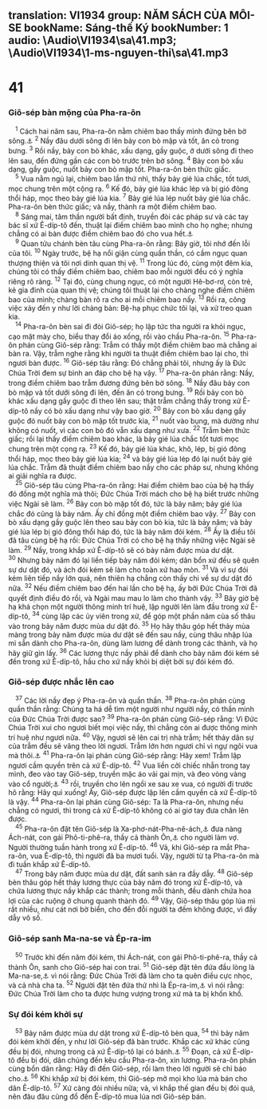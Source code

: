 translation: VI1934
group: NĂM SÁCH CỦA MÔI-SE
bookName: Sáng-thế Ký 
bookNumber: 1
audio: \Audio\VI1934\sa\41.mp3; \Audio\VI1934\1-ms-nguyen-thi\sa\41.mp3
-------

<div class="title"><h1>41</h1><h3>Giô-sép bàn mộng của Pha-ra-ôn</h3></div>
<span class="verse sa_41_1"> <sup>1</sup> Cách hai năm sau, Pha-ra-ôn nằm chiêm bao thấy mình đứng bên bờ sông.<a data-toggle="tooltip" data-placement="bottom" title="Sông nầy là sông Nil ở tại xứ Ê-díp-tô">⚓</a></span>
<span class="verse sa_41_2"><sup>2</sup> Nầy đâu dưới sông đi lên bảy con bò mập và tốt, ăn cỏ trong bưng. </span>
<span class="verse sa_41_3"><sup>3</sup> Rồi nầy, bảy con bò khác, xấu dạng, gầy guộc, ở dưới sông đi theo lên sau, đến đứng gần các con bò trước trên bờ sông. </span>
<span class="verse sa_41_4"><sup>4</sup> Bảy con bò xấu dạng, gầy guộc, nuốt bảy con bò mập tốt. Pha-ra-ôn bèn thức giấc. <br/></span>
<span class="verse sa_41_5"> <sup>5</sup> Vua nằm ngủ lại, chiêm bao lần thứ nhì, thấy bảy gié lúa chắc, tốt tươi, mọc chung trên một cộng rạ. </span>
<span class="verse sa_41_6"><sup>6</sup> Kế đó, bảy gié lúa khác lép và bị gió đông thổi háp, mọc theo bảy gié lúa kia. </span>
<span class="verse sa_41_7"><sup>7</sup> Bảy gié lúa lép nuốt bảy gié lúa chắc. Pha-ra-ôn bèn thức giấc; và nầy, thành ra một điềm chiêm bao. <br/></span>
<span class="verse sa_41_8"> <sup>8</sup> Sáng mai, tâm thần người bất định, truyền đòi các pháp sư và các tay bác sĩ xứ Ê-díp-tô đến, thuật lại điềm chiêm bao mình cho họ nghe; nhưng chẳng có ai bàn được điềm chiêm bao đó cho vua hết.<a data-toggle="tooltip" data-placement="bottom" title="Da 2:2">⚓</a><br/></span>
<span class="verse sa_41_9"> <sup>9</sup> Quan tửu chánh bèn tâu cùng Pha-ra-ôn rằng: Bây giờ, tôi nhớ đến lỗi của tôi. </span>
<span class="verse sa_41_10"><sup>10</sup> Ngày trước, bệ hạ nổi giận cùng quần thần, có cầm ngục quan thượng thiện và tôi nơi dinh quan thị vệ. </span>
<span class="verse sa_41_11"><sup>11</sup> Trong lúc đó, cùng một đêm kia, chúng tôi có thấy điềm chiêm bao, chiêm bao mỗi người đều có ý nghĩa riêng rõ ràng. </span>
<span class="verse sa_41_12"><sup>12</sup> Tại đó, cùng chung ngục, có một người Hê-bơ-rơ, còn trẻ, kẻ gia đinh của quan thị vệ; chúng tôi thuật lại cho chàng nghe điềm chiêm bao của mình; chàng bàn rõ ra cho ai mỗi chiêm bao nấy. </span>
<span class="verse sa_41_13"><sup>13</sup> Rồi ra, công việc xảy đến y như lời chàng bàn: Bệ-hạ phục chức tôi lại, và xử treo quan kia. <br/></span>
<span class="verse sa_41_14"> <sup>14</sup> Pha-ra-ôn bèn sai đi đòi Giô-sép; họ lập tức tha người ra khỏi ngục, cạo mặt mày cho, biểu thay đổi áo xống, rồi vào chầu Pha-ra-ôn. </span>
<span class="verse sa_41_15"><sup>15</sup> Pha-ra-ôn phán cùng Giô-sép rằng: Trẫm có thấy một điềm chiêm bao mà chẳng ai bàn ra. Vậy, trẫm nghe rằng khi người ta thuật điềm chiêm bao lại cho, thì ngươi bàn được. </span>
<span class="verse sa_41_16"><sup>16</sup> Giô-sép tâu rằng: Đó chẳng phải tôi, nhưng ấy là Đức Chúa Trời đem sự bình an đáp cho bệ hạ vậy. </span>
<span class="verse sa_41_17"><sup>17</sup> Pha-ra-ôn phán rằng: Nầy, trong điềm chiêm bao trẫm đương đứng bên bờ sông. </span>
<span class="verse sa_41_18"><sup>18</sup> Nầy đâu bảy con bò mập và tốt dưới sông đi lên, đến ăn cỏ trong bưng. </span>
<span class="verse sa_41_19"><sup>19</sup> Rồi bảy con bò khác xấu dạng gầy guộc đi theo lên sau; thật trẫm chẳng thấy trong xứ Ê-díp-tô nầy có bò xấu dạng như vậy bao giờ. </span>
<span class="verse sa_41_20"><sup>20</sup> Bảy con bò xấu dạng gầy guộc đó nuốt bảy con bò mập tốt trước kia, </span>
<span class="verse sa_41_21"><sup>21</sup> nuốt vào bụng, mà dường như không có nuốt, vì các con bò đó vẫn xấu dạng như xưa. </span>
<span class="verse sa_41_22"><sup>22</sup> Trẫm bèn thức giấc; rồi lại thấy điềm chiêm bao khác, là bảy gié lúa chắc tốt tươi mọc chung trên một cọng rạ. </span>
<span class="verse sa_41_23"><sup>23</sup> Kế đó, bảy gié lúa khác, khô, lép, bị gió đông thổi háp, mọc theo bảy gié lúa kia; </span>
<span class="verse sa_41_24"><sup>24</sup> và bảy gié lúa lép đó lại nuốt bảy gié lúa chắc. Trẫm đã thuật điềm chiêm bao nầy cho các pháp sư, nhưng không ai giải nghĩa ra được. <br/></span>
<span class="verse sa_41_25"> <sup>25</sup> Giô-sép tâu cùng Pha-ra-ôn rằng: Hai điềm chiêm bao của bệ hạ thấy đó đồng một nghĩa mà thôi; Đức Chúa Trời mách cho bệ hạ biết trước những việc Ngài sẽ làm. </span>
<span class="verse sa_41_26"><sup>26</sup> Bảy con bò mập tốt đó, tức là bảy năm; bảy gié lúa chắc đó cũng là bảy năm. Ấy chỉ đồng một điềm chiêm bao vậy. </span>
<span class="verse sa_41_27"><sup>27</sup> Bảy con bò xấu dạng gầy guộc lên theo sau bảy con bò kia, tức là bảy năm; và bảy gié lúa lép bị gió đông thổi háp đó, tức là bảy năm đói kém. </span>
<span class="verse sa_41_28"><sup>28</sup> Ấy là điều tôi đã tâu cùng bệ hạ rồi: Đức Chúa Trời có cho bệ hạ thấy những việc Ngài sẽ làm. </span>
<span class="verse sa_41_29"><sup>29</sup> Nầy, trong khắp xứ Ê-díp-tô sẽ có bảy năm được mùa dư dật. </span>
<span class="verse sa_41_30"><sup>30</sup> Nhưng bảy năm đó lại liền tiếp bảy năm đói kém; dân bổn xứ đều sẽ quên sự dư dật đó, và ách đói kém sẽ làm cho toàn xứ hao mòn. </span>
<span class="verse sa_41_31"><sup>31</sup> Và vì sự đói kém liên tiếp nầy lớn quá, nên thiên hạ chẳng còn thấy chi về sự dư dật đó nữa. </span>
<span class="verse sa_41_32"><sup>32</sup> Nếu điềm chiêm bao đến hai lần cho bệ hạ, ấy bởi Đức Chúa Trời đã quyết định điều đó rồi, và Ngài mau mau lo làm cho thành vậy. </span>
<span class="verse sa_41_33"><sup>33</sup> Bây giờ bệ hạ khá chọn một người thông minh trí huệ, lập người lên làm đầu trong xứ Ê-díp-tô, </span>
<span class="verse sa_41_34"><sup>34</sup> cùng lập các ủy viên trong xứ, để góp một phần năm của số thâu vào trong bảy năm được mùa dư dật đó. </span>
<span class="verse sa_41_35"><sup>35</sup> Họ hãy thâu góp hết thảy mùa màng trong bảy năm được mùa dư dật sẽ đến sau nầy, cùng thâu nhập lúa mì sẵn dành cho Pha-ra-ôn, dùng làm lương để dành trong các thành, và họ hãy giữ gìn lấy. </span>
<span class="verse sa_41_36"><sup>36</sup> Các lương thực nầy phải để dành cho bảy năm đói kém sẽ đến trong xứ Ê-díp-tô, hầu cho xứ nầy khỏi bị diệt bởi sự đói kém đó. <br/></span>
<div class="title"><h3>Giô-sép được nhắc lên cao</h3></div>
<span class="verse sa_41_37"> <sup>37</sup> Các lời nầy đẹp ý Pha-ra-ôn và quần thần. </span>
<span class="verse sa_41_38"><sup>38</sup> Pha-ra-ôn phán cùng quần thần rằng: Chúng ta há dễ tìm một người như người nầy, có thần minh của Đức Chúa Trời được sao? </span>
<span class="verse sa_41_39"><sup>39</sup> Pha-ra-ôn phán cùng Giô-sép rằng: Vì Đức Chúa Trời xui cho ngươi biết mọi việc nầy, thì chẳng còn ai được thông minh trí huệ như ngươi nữa. </span>
<span class="verse sa_41_40"><sup>40</sup> Vậy, ngươi sẽ lên cai trị nhà trẫm; hết thảy dân sự của trẫm đều sẽ vâng theo lời ngươi. Trẫm lớn hơn ngươi chỉ vì ngự ngôi vua mà thôi.<a data-toggle="tooltip" data-placement="bottom" title="Cong 7:10">⚓</a></span>
<span class="verse sa_41_41"><sup>41</sup> Pha-ra-ôn lại phán cùng Giô-sép rằng: Hãy xem! Trẫm lập ngươi cầm quyền trên cả xứ Ê-díp-tô. </span>
<span class="verse sa_41_42"><sup>42</sup> Vua liền cởi chiếc nhẫn trong tay mình, đeo vào tay Giô-sép, truyền mặc áo vải gai mịn, và đeo vòng vàng vào cổ người;<a data-toggle="tooltip" data-placement="bottom" title="Da 5:29">⚓</a></span>
<span class="verse sa_41_43"><sup>43</sup> rồi, truyền cho lên ngồi xe sau xe vua, có người đi trước hô rằng: Hãy quì xuống! Ấy, Giô-sép được lập lên cầm quyền cả xứ Ê-díp-tô là vậy. </span>
<span class="verse sa_41_44"><sup>44</sup> Pha-ra-ôn lại phán cùng Giô-sép: Ta là Pha-ra-ôn, nhưng nếu chẳng có ngươi, thì trong cả xứ Ê-díp-tô không có ai giơ tay đưa chân lên được. <br/></span>
<span class="verse sa_41_45"> <sup>45</sup> Pha-ra-ôn đặt tên Giô-sép là Xa-phơ-nát-Pha-nê-ách,<a data-toggle="tooltip" data-placement="bottom" title="Xa-phơ-nát-Pha-nê-ách nghĩa là người cứu thế, hay là người cầm giữ sự sống">⚓</a> đưa nàng Ách-nát, con gái Phô-ti-phê-ra, thầy cả thành Ôn,<a data-toggle="tooltip" data-placement="bottom" title="Thành nầy ở về miền Nam xứ Ê-díp-tô">⚓</a> cho người làm vợ. Người thường tuần hành trong xứ Ê-díp-tô. </span>
<span class="verse sa_41_46"><sup>46</sup> Vả, khi Giô-sép ra mắt Pha-ra-ôn, vua Ê-díp-tô, thì người đã ba mươi tuổi. Vậy, người từ tạ Pha-ra-ôn mà đi tuần khắp xứ Ê-díp-tô. <br/></span>
<span class="verse sa_41_47"> <sup>47</sup> Trong bảy năm được mùa dư dật, đất sanh sản ra đầy dẫy. </span>
<span class="verse sa_41_48"><sup>48</sup> Giô-sép bèn thâu góp hết thảy lương thực của bảy năm đó trong xứ Ê-díp-tô, và chứa lương thực nầy khắp các thành; trong mỗi thành, đều dành chứa hoa lợi của các ruộng ở chung quanh thành đó. </span>
<span class="verse sa_41_49"><sup>49</sup> Vậy, Giô-sép thâu góp lúa mì rất nhiều, như cát nơi bờ biển, cho đến đỗi người ta đếm không được, vì đầy dẫy vô số. <br/></span>
<div class="title"><h3>Giô-sép sanh Ma-na-se và Ép-ra-im</h3></div>
<span class="verse sa_41_50"> <sup>50</sup> Trước khi đến năm đói kém, thì Ách-nát, con gái Phô-ti-phê-ra, thầy cả thành Ôn, sanh cho Giô-sép hai con trai. </span>
<span class="verse sa_41_51"><sup>51</sup> Giô-sép đặt tên đứa đầu lòng là Ma-na-se,<a data-toggle="tooltip" data-placement="bottom" title="Ma-na-se nghĩa là kẻ làm cho ta quên">⚓</a> vì nói rằng: Đức Chúa Trời đã làm cho ta quên điều cực nhọc, và cả nhà cha ta. </span>
<span class="verse sa_41_52"><sup>52</sup> Người đặt tên đứa thứ nhì là Ép-ra-im,<a data-toggle="tooltip" data-placement="bottom" title="Ép-ra-im nghĩa là hưng vượng bằng hai">⚓</a> vì nói rằng: Đức Chúa Trời làm cho ta được hưng vượng trong xứ mà ta bị khốn khổ. <br/></span>
<div class="title"><h3>Sự đói kém khởi sự</h3></div>
<span class="verse sa_41_53"> <sup>53</sup> Bảy năm được mùa dư dật trong xứ Ê-díp-tô bèn qua, </span>
<span class="verse sa_41_54"><sup>54</sup> thì bảy năm đói kém khởi đến, y như lời Giô-sép đã bàn trước. Khắp các xứ khác cũng đều bị đói, nhưng trong cả xứ Ê-díp-tô lại có bánh.<a data-toggle="tooltip" data-placement="bottom" title="Cong 7:11">⚓</a></span>
<span class="verse sa_41_55"><sup>55</sup> Đoạn, cả xứ Ê-díp-tô đều bị đói, dân chúng đến kêu cầu Pha-ra-ôn, xin lương. Pha-ra-ôn phán cùng bổn dân rằng: Hãy đi đến Giô-sép, rồi làm theo lời người sẽ chỉ bảo cho.<a data-toggle="tooltip" data-placement="bottom" title="Gi 2:5">⚓</a></span>
<span class="verse sa_41_56"><sup>56</sup> Khi khắp xứ bị đói kém, thì Giô-sép mở mọi kho lúa mà bán cho dân Ê-díp-tô. </span>
<span class="verse sa_41_57"><sup>57</sup> Xứ càng đói nhiều nữa; vả, vì khắp thế gian đều bị đói quá, nên đâu đâu cũng đổ đến Ê-díp-tô mua lúa nơi Giô-sép bán. <br/></span>
